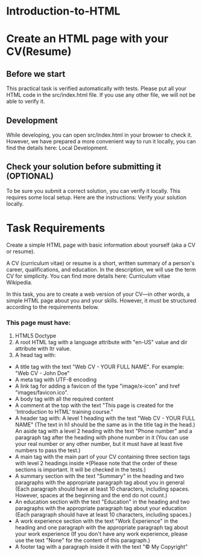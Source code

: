 # Introduction-to-HTML

# Create an HTML page with your CV(Resume)
## Before we start
This practical task is verified automatically with tests.
Please put all your HTML code in the src/index.html file. If you use any other file, we will not be able to verify it.
## Development
While developing, you can open src/index.html in your browser to check it. However, we have prepared a more convenient way to run it locally, you can find the details here: Local Development.

## Check your solution before submitting it (OPTIONAL)
To be sure you submit a correct solution, you can verify it locally. This requires some local setup. Here are the instructions: Verify your solution locally.

# Task Requirements
Create a simple HTML page with basic information about yourself (aka a CV or resume).

A CV (curriculum vitae) or resume is a short, written summary of a person's career, qualifications, and education. In the description, we will use the term CV for simplicity. You can find more details here: Curriculum vitae Wikipedia.

In this task, you are to create a web version of your CV—in other words, a simple HTML page about you and your skills. However, it must be structured according to the requirements below.

### This page must have:
1. HTML5 Doctype
2. A root HTML tag with a language attribute with "en-US" value and dir attribute with ltr value.
3. A head tag with:
- A title tag with the text "Web CV - YOUR FULL NAME". For example: "Web CV - John Doe"
- A meta tag with UTF-8 encoding
- A link tag for adding a favicon of the type "image/x-icon" and href "images/favicon.ico".
- A body tag with all the required content
- A comment at the top with the text "This page is created for the 'Introduction to HTML' training course."
- A header tag with: A level 1 heading with the text "Web CV - YOUR FULL NAME" (The text in h1 should be the same as in the title tag in the head.) An aside tag with a level 2 heading with the text "Phone number" and a paragraph tag after the heading with phone number in it (You can use your real number or any other number, but it must have at least five numbers to pass the test.)
- A main tag with the main part of your CV containing three section tags with level 2 headings inside *(Please note that the order of these sections is important. It will be checked in the tests.)
- A summary section with the text "Summary" in the heading and two paragraphs with the appropriate paragraph tag about you in general (Each paragraph should have at least 10 characters, including spaces. However, spaces at the beginning and the end do not count.)
- An education section with the text "Education" in the heading and two paragraphs with the appropriate paragraph tag about your education (Each paragraph should have at least 10 characters, including spaces.)
- A work experience section with the text "Work Experience" in the heading and one paragraph with the appropriate paragraph tag about your work experience (If you don't have any work experience, please use the text "None" for the content of this paragraph.)
- A footer tag with a paragraph inside it with the text "© My Copyright"
